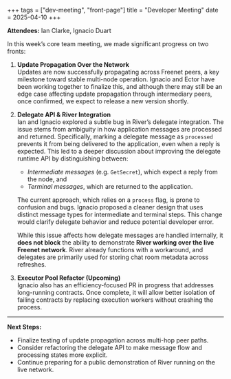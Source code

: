 +++
tags = ["dev-meeting", "front-page"]
title = "Developer Meeting" 
date = 2025-04-10
+++

**Attendees:** Ian Clarke, Ignacio Duart

In this week’s core team meeting, we made significant progress on two fronts:

1. **Update Propagation Over the Network**  
   Updates are now successfully propagating across Freenet peers, a key milestone toward stable
   multi-node operation. Ignacio and Ector have been working together to finalize this, and although
   there may still be an edge case affecting update propagation through intermediary peers, once
   confirmed, we expect to release a new version shortly.

2. **Delegate API & River Integration**  
   Ian and Ignacio explored a subtle bug in River’s delegate integration. The issue stems from
   ambiguity in how application messages are processed and returned. Specifically, marking a
   delegate message as `processed` prevents it from being delivered to the application, even when a
   reply is expected. This led to a deeper discussion about improving the delegate runtime API by
   distinguishing between:

   - _Intermediate messages_ (e.g. `GetSecret`), which expect a reply from the node, and
   - _Terminal messages_, which are returned to the application.

   The current approach, which relies on a `process` flag, is prone to confusion and bugs. Ignacio
   proposed a cleaner design that uses distinct message types for intermediate and terminal steps.
   This change would clarify delegate behavior and reduce potential developer error.

   While this issue affects how delegate messages are handled internally, it **does not block** the
   ability to demonstrate **River working over the live Freenet network**. River already functions
   with a workaround, and delegates are primarily used for storing chat room metadata across
   refreshes.

3. **Executor Pool Refactor (Upcoming)**  
   Ignacio also has an efficiency-focused PR in progress that addresses long-running contracts. Once
   complete, it will allow better isolation of failing contracts by replacing execution workers
   without crashing the process.

---

**Next Steps:**

- Finalize testing of update propagation across multi-hop peer paths.
- Consider refactoring the delegate API to make message flow and processing states more explicit.
- Continue preparing for a public demonstration of River running on the live network.
